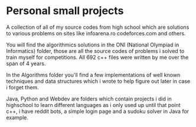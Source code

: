 # Personal small projects
A collection of all of my source codes from high school which are solutions to various problems on sites like infoarena.ro codeforces.com and others.

You will find the algorithmics solutions in the ONI (National Olympiad in Informatics) folder, those are all the source codes of problems i solved to train myself for competitions. All 692 c++ files were written by me over the span of 4 years.

In the Algorithms folder you'll find a few implementations of well known techniques and data structures which i wrote to help figure out later in case i forget them.

Java, Python and Webdev are folders which contain projects i did in highschool to learn different languages as i only used up until that point c++, i have reddit bots, a simple login page and a sudoku solver in Java for example.